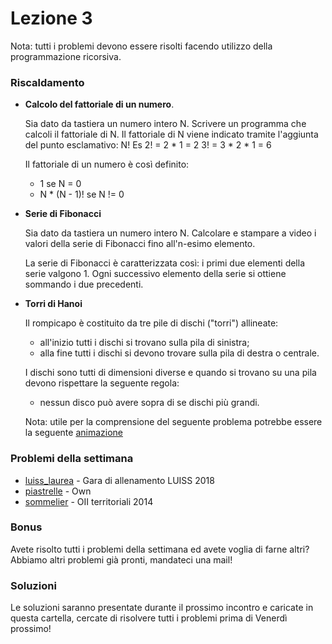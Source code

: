 # Lezione 3

Nota: tutti i problemi devono essere risolti facendo utilizzo della programmazione ricorsiva.

### Riscaldamento

* __Calcolo del fattoriale di un numero__.

    Sia dato da tastiera un numero intero N. Scrivere un programma che calcoli il fattoriale di N.
    Il fattoriale di N viene indicato tramite l'aggiunta del punto esclamativo: N!
    Es 2! = 2 * 1 = 2
    3! = 3 * 2 * 1 = 6

    Il fattoriale di un numero è così definito:
    * 1 se N = 0
    * N * (N - 1)! se N != 0

* __Serie di Fibonacci__

    Sia dato da tastiera un numero intero N. Calcolare e stampare a video i valori della serie di Fibonacci
    fino all'n-esimo elemento.

    La serie di Fibonacci è caratterizzata così: i primi due elementi della serie valgono 1.
    Ogni successivo elemento della serie si ottiene sommando i due precedenti.

* __Torri di Hanoi__

    Il rompicapo è costituito da tre pile di dischi ("torri") allineate:
    * all'inizio tutti i dischi si trovano sulla pila di sinistra;
    * alla fine tutti i dischi si devono trovare sulla pila di destra o centrale.

    I dischi sono tutti di dimensioni diverse e quando si trovano su una pila devono
    rispettare la seguente regola:
    * nessun disco può avere sopra di se dischi più grandi.

    Nota: utile per la comprensione del seguente problema potrebbe essere la seguente [animazione](https://www.cs.cmu.edu/~cburch/survey/recurse/hanoiex.html)

### Problemi della settimana
* [luiss_laurea](https://training.olinfo.it/#/task/luiss_laurea/statement) - Gara di allenamento LUISS 2018
* [piastrelle](https://training.olinfo.it/#/task/piastrelle/statement) - Own
* [sommelier](https://training.olinfo.it/#/task/sommelier/statement) - OII territoriali 2014

### Bonus
Avete risolto tutti i problemi della settimana ed avete voglia di farne altri?
Abbiamo altri problemi già pronti, mandateci una mail!

### Soluzioni
Le soluzioni saranno presentate durante il prossimo incontro e caricate in questa cartella, cercate di risolvere tutti i problemi prima di Venerdì prossimo!
